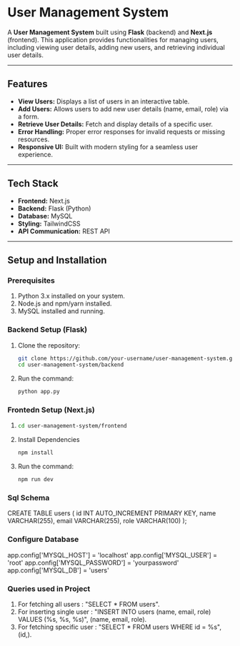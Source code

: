 # User Management System

A **User Management System** built using **Flask** (backend) and **Next.js** (frontend). This application provides functionalities for managing users, including viewing user details, adding new users, and retrieving individual user details.

---

## **Features**
- **View Users:** Displays a list of users in an interactive table.
- **Add Users:** Allows users to add new user details (name, email, role) via a form.
- **Retrieve User Details:** Fetch and display details of a specific user.
- **Error Handling:** Proper error responses for invalid requests or missing resources.
- **Responsive UI:** Built with modern styling for a seamless user experience.

---

## **Tech Stack**
- **Frontend:** Next.js
- **Backend:** Flask (Python)
- **Database:** MySQL
- **Styling:** TailwindCSS
- **API Communication:** REST API

---

## **Setup and Installation**

### **Prerequisites**
1. Python 3.x installed on your system.
2. Node.js and npm/yarn installed.
3. MySQL installed and running.

### **Backend Setup (Flask)**
1. Clone the repository:
   ```bash
   git clone https://github.com/your-username/user-management-system.git
   cd user-management-system/backend
2. Run the command:
   ```bash
   python app.py
### **Frontedn Setup (Next.js)**
1. ```bash
   cd user-management-system/frontend
2. Install Dependencies
   ```bash
   npm install
3. Run the command:
   ```bash
   npm run dev
### **Sql Schema**
CREATE TABLE users (
    id INT AUTO_INCREMENT PRIMARY KEY,
    name VARCHAR(255),
    email VARCHAR(255),
    role VARCHAR(100)
);
### **Configure Database**
app.config['MYSQL_HOST'] = 'localhost'
app.config['MYSQL_USER'] = 'root'
app.config['MYSQL_PASSWORD'] = 'yourpassword'
app.config['MYSQL_DB'] = 'users'


### **Queries used in Project**
1. For fetching all users : "SELECT * FROM users".
2. For inserting single user : "INSERT INTO users (name, email, role) VALUES (%s, %s, %s)", (name, email, role).
3. For fetching specific user : "SELECT * FROM users WHERE id = %s", (id,).
